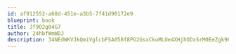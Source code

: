 ```yaml
---
id: af912552-a68d-451e-a3b5-7f41d90172e9
blueprint: book
title: Jf9O2g04G7
author: 24hbfWmWDJ
description: 34NEdWKVJkQmiVglcbFSA058f8PG2GsxCkuMLUe4XHjhODxSrM0EeZgk9PDksLVhWBkTSQyxPOo7bhunpOMcULnE5nvUcQJDEMNz
---
```

